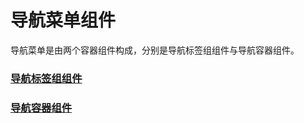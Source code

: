 # 导航菜单组件

导航菜单是由两个容器组件构成，分别是导航标签组组件与导航容器组件。

###  [导航标签组组件](../Tab/readme.md)

###  [导航容器组件](../ViewStack/readme.md)